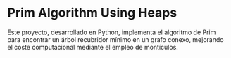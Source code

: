 # Prim Algorithm Using Heaps
Este proyecto, desarrollado en Python, implementa el algoritmo de Prim para encontrar un árbol recubridor mínimo en un grafo conexo, mejorando el coste computacional mediante el empleo de montículos.
